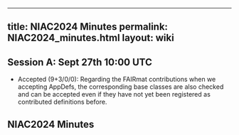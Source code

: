 
---
title: NIAC2024 Minutes
permalink: NIAC2024_minutes.html
layout: wiki
---


Session A: Sept 27th 10:00 UTC
------------------------------

- Accepted (9+3/0/0): Regarding the FAIRmat contributions when we accepting AppDefs, the corresponding base classes are also checked and can be accepted even if they have not yet been registered as contributed definitions before.



## NIAC2024 Minutes
